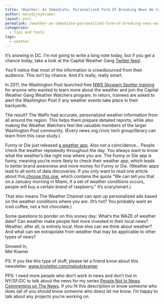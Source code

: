 ```yaml
---
title: 'Weather: An Immediate, Personalized Form Of Breaking News We Can All Learn From'
author: melodyjoykramer
layout: post
permalink: /weather-an-immediate-personalized-form-of-breaking-news-we-can-all-learn-from/
categories:
  - tips and tools
tags:
  - weather
---
```

It&#8217;s snowing in DC. I&#8217;m not going to write a long note today, but if you get a chance today, take a look at the Capital Weather Gang [Twitter feed](https://twitter.com/capitalweather).

You&#8217;ll notice that most of the information is crowdsourced from their audience. This isn&#8217;t by chance. And it&#8217;s really, really smart.

In 2011, the Washington Post launched free [NWS Skywarn Spotter training](http://www.washingtonpost.com/blogs/capital-weather-gang/wp/2013/08/27/join-the-capital-weather-watchers-program-free-nws-skywarn-spotter-training/) for anyone who wanted to learn more about the weather and join the Capital Weather Gang Weather Watchers program. In return, trainees are asked to alert the Washington Post if any weather events take place in their backyards. 

The result? The WaPo had accurate, personalized weather information from all around the region. This helps them prepare detailed reports, while also making the Weather Watchers feel like valuable members of the larger Washington Post community. (Every news org./civic tech group/library can learn from this case study.)

Funny or Die just released [a weather app](http://fodweather.com/). Also not a coincidence... People check the weather repeatedly throughout the day. You always want to know what the weather&#8217;s like right now where you are. The Funny or Die app is funny, meaning you&#8217;re more likely to check their weather app, which leads to better brand awareness and more money for Funny or Die. (Weather apps lead to all sorts of data discoveries. If you only want to read one article about this,[choose this one](http://www.bloomberg.com/bw/articles/2014-10-09/weather-channels-web-mobile-growth-leads-to-advertising-insights), which contains the quote “We can tell you that on a January morning in Miami, if a set of weather conditions occurs, people will buy a certain brand of raspberry.&#8221; It&#8217;s scary/smart.)

That also means The Weather Channel can spin up personalized ads based on the weather conditions where you are. (It&#8217;s hot? You probably want an iced coffee, not a hot chocolate.)

Some questions to ponder on this snowy day: What&#8217;s the WAZE of weather data? Can weather make people feel more invested in their local news? Weather, after all, is entirely local. How else can we think about weather? And what can we extrapolate from weather that may be applicable to other types of news?

Snowed In,  
Mel Kramer

PS: If you like this type of stuff, please let a friend know about this newsletter. www.tinyletter.com/melodykramer

PPS: I need more people who don&#8217;t work in news and don&#8217;t live in NY/SF/DC to talk about the news for my series [People Not In News Commenting on The News](http://www.melodyjk.com/category/how-do-you-get-the-news/). If you fit this description or know someone who does (all of you should know someone who does) let me know. I&#8217;m happy to talk about any projects you&#8217;re working on.
